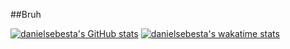 ##Bruh

[![danielsebesta's GitHub stats](https://github-readme-stats.vercel.app/api?username=danielsebesta&theme=graywhite)](https://github.com/anuraghazra/github-readme-stats)
[![danielsebesta's wakatime stats](https://github-readme-stats.vercel.app/api/wakatime?username=danielsebesta&theme=graywhite)](https://github.com/anuraghazra/github-readme-stats)
